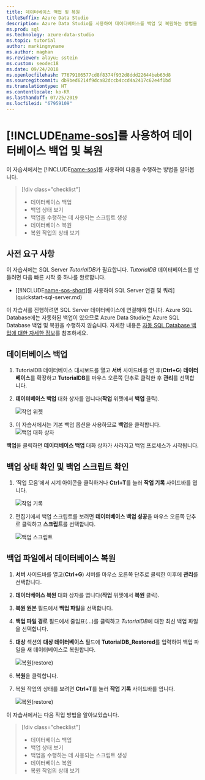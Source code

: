 ```yaml
---
title: 데이터베이스 백업 및 복원
titleSuffix: Azure Data Studio
description: Azure Data Studio를 사용하여 데이터베이스를 백업 및 복원하는 방법을 알아봅니다.
ms.prod: sql
ms.technology: azure-data-studio
ms.topic: tutorial
author: markingmyname
ms.author: maghan
ms.reviewer: alayu; sstein
ms.custom: seodec18
ms.date: 09/24/2018
ms.openlocfilehash: 77679106577cd8f8374f932d8ddd22644beb63d8
ms.sourcegitcommit: db9bed6214f9dca82dccb4ccd4a2417c62e4f1bd
ms.translationtype: HT
ms.contentlocale: ko-KR
ms.lasthandoff: 07/25/2019
ms.locfileid: "67959109"
---
```

# <a name="backup-and-restore-databases-using-includename-sosincludesname-sos-shortmd"></a>[!INCLUDE[name-sos](../includes/name-sos-short.md)]를 사용하여 데이터베이스 백업 및 복원

이 자습서에서는 [!INCLUDE[name-sos](../includes/name-sos-short.md)]를 사용하여 다음을 수행하는 방법을 알아봅니다.
> [!div class="checklist"]
> * 데이터베이스 백업 
> * 백업 상태 보기
> * 백업을 수행하는 데 사용되는 스크립트 생성
> * 데이터베이스 복원
> * 복원 작업의 상태 보기

## <a name="prerequisites"></a>사전 요구 사항

이 자습서에는 SQL Server *TutorialDB*가 필요합니다. *TutorialDB* 데이터베이스를 만들려면 다음 빠른 시작 중 하나를 완료합니다.

- [[!INCLUDE[name-sos-short](../includes/name-sos-short.md)]를 사용하여 SQL Server 연결 및 쿼리](quickstart-sql-server.md)

이 자습서를 진행하려면 SQL Server 데이터베이스에 연결해야 합니다. Azure SQL Database에는 자동화된 백업이 있으므로 Azure Data Studio는 Azure SQL Database 백업 및 복원을 수행하지 않습니다. 자세한 내용은 [자동 SQL Database 백업에 대한 자세한 정보](https://docs.microsoft.com/azure/sql-database/sql-database-automated-backups)를 참조하세요.

## <a name="backup-a-database"></a>데이터베이스 백업

1. TutorialDB 데이터베이스 대시보드를 열고 **서버** 사이드바를 연 후(**Ctrl+G**) **데이터베이스**를 확장하고 **TutorialDB**를 마우스 오른쪽 단추로 클릭한 후 **관리**를 선택합니다.

2. **데이터베이스 백업** 대화 상자를 엽니다(**작업** 위젯에서 **백업** 클릭).

   ![작업 위젯](./media/tutorial-backup-restore-sql-server/tasks.png)

3. 이 자습서에서는 기본 백업 옵션을 사용하므로 **백업**을 클릭합니다.
   ![백업 대화 상자](./media/tutorial-backup-restore-sql-server/backup-dialog.png)

**백업**을 클릭하면 **데이터베이스 백업** 대화 상자가 사라지고 백업 프로세스가 시작됩니다.

## <a name="view-the-backup-status-and-view-the-backup-script"></a>백업 상태 확인 및 백업 스크립트 확인

1. ‘작업 모음’에서 시계 아이콘을 클릭하거나 **Ctrl+T**를 눌러 **작업 기록** 사이드바를 엽니다. 

   ![작업 기록](./media/tutorial-backup-restore-sql-server/task-history.png)

2. 편집기에서 백업 스크립트를 보려면 **데이터베이스 백업 성공**을 마우스 오른쪽 단추로 클릭하고 **스크립트**를 선택합니다.

   ![백업 스크립트](./media/tutorial-backup-restore-sql-server/task-script.png) 

## <a name="restore-a-database-from-a-backup-file"></a>백업 파일에서 데이터베이스 복원


1. **서버** 사이드바를 열고(**Ctrl+G**) 서버를 마우스 오른쪽 단추로 클릭한 이후에 **관리**를 선택합니다. 

2. **데이터베이스 복원** 대화 상자를 엽니다(**작업** 위젯에서 **복원** 클릭).

2. **복원 원본** 필드에서 **백업 파일**을 선택합니다. 

3. **백업 파일 경로** 필드에서 줄임표(...)를 클릭하고 *TutorialDB*에 대한 최신 백업 파일을 선택합니다.

3. **대상** 섹션의 **대상 데이터베이스** 필드에 **TutorialDB_Restored**를 입력하여 백업 파일을 새 데이터베이스로 복원합니다.

   ![복원(restore)](./media/tutorial-backup-restore-sql-server/restore.png)

4. **복원**을 클릭합니다.

5. 복원 작업의 상태를 보려면 **Ctrl+T**를 눌러 **작업 기록** 사이드바를 엽니다.

   ![복원(restore)](./media/tutorial-backup-restore-sql-server/task-history-restore.png)


이 자습서에서는 다음 작업 방법을 알아보았습니다.
> [!div class="checklist"]
> * 데이터베이스 백업 
> * 백업 상태 보기
> * 백업을 수행하는 데 사용되는 스크립트 생성
> * 데이터베이스 복원
> * 복원 작업의 상태 보기

